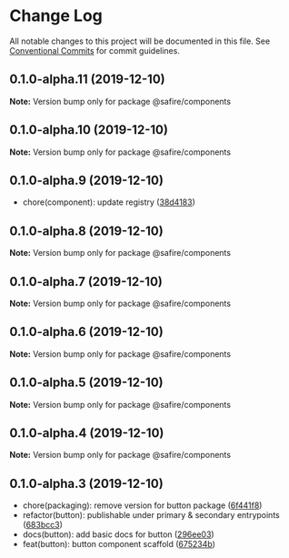 # Change Log

All notable changes to this project will be documented in this file.
See [Conventional Commits](https://conventionalcommits.org) for commit guidelines.

## 0.1.0-alpha.11 (2019-12-10)

**Note:** Version bump only for package @safire/components





## 0.1.0-alpha.10 (2019-12-10)

**Note:** Version bump only for package @safire/components





## 0.1.0-alpha.9 (2019-12-10)

* chore(component): update registry ([38d4183](https://github.com/rewathkafley/lerna-playground/commit/38d4183))





## 0.1.0-alpha.8 (2019-12-10)

**Note:** Version bump only for package @safire/components





## 0.1.0-alpha.7 (2019-12-10)

**Note:** Version bump only for package @safire/components





## 0.1.0-alpha.6 (2019-12-10)

**Note:** Version bump only for package @safire/components





## 0.1.0-alpha.5 (2019-12-10)

**Note:** Version bump only for package @safire/components





## 0.1.0-alpha.4 (2019-12-10)

**Note:** Version bump only for package @safire/components





## 0.1.0-alpha.3 (2019-12-10)

* chore(packaging): remove version for button package ([6f441f8](https://github.com/rewathkafley/lerna-playground/commit/6f441f8))
* refactor(button): publishable under primary & secondary entrypoints ([683bcc3](https://github.com/rewathkafley/lerna-playground/commit/683bcc3))
* docs(button): add basic docs for button ([296ee03](https://github.com/rewathkafley/lerna-playground/commit/296ee03))
* feat(button): button component scaffold ([675234b](https://github.com/rewathkafley/lerna-playground/commit/675234b))
